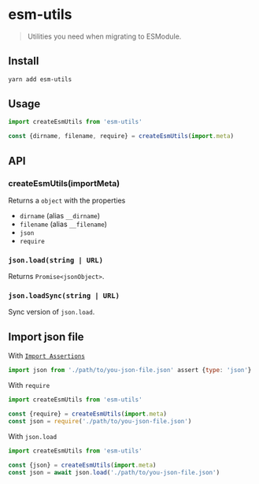 # esm-utils

> Utilities you need when migrating to ESModule.

## Install

```bash
yarn add esm-utils
```

## Usage

```js
import createEsmUtils from 'esm-utils'

const {dirname, filename, require} = createEsmUtils(import.meta)
```

## API

### createEsmUtils(importMeta)

Returns a `object` with the properties

- `dirname` (alias `__dirname`)
- `filename` (alias `__filename`)
- `json`
- `require`

### `json.load(string | URL)`

Returns `Promise<jsonObject>`.

### `json.loadSync(string | URL)`

Sync version of `json.load`.

## Import json file

With [`Import Assertions`](https://github.com/tc39/proposal-import-assertions)

```js
import json from './path/to/you-json-file.json' assert {type: 'json'}
```

With `require`

```js
import createEsmUtils from 'esm-utils'

const {require} = createEsmUtils(import.meta)
const json = require('./path/to/you-json-file.json')
```

With `json.load`

```js
import createEsmUtils from 'esm-utils'

const {json} = createEsmUtils(import.meta)
const json = await json.load('./path/to/you-json-file.json')
```
